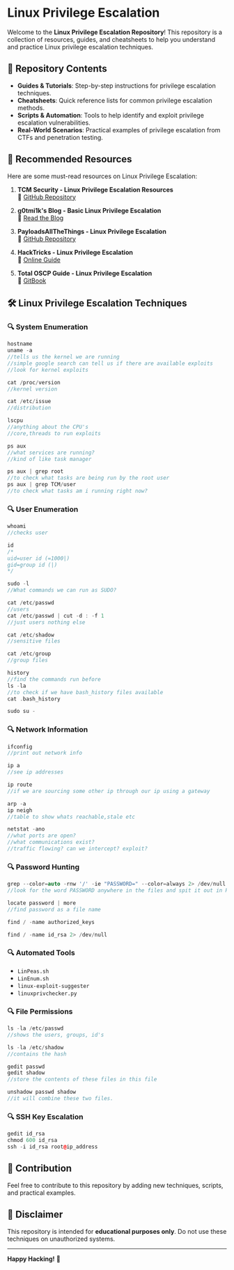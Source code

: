 # Linux Privilege Escalation

Welcome to the **Linux Privilege Escalation Repository**! This repository is a collection of resources, guides, and cheatsheets to help you understand and practice Linux privilege escalation techniques.

## 📂 Repository Contents
- **Guides & Tutorials**: Step-by-step instructions for privilege escalation techniques.
- **Cheatsheets**: Quick reference lists for common privilege escalation methods.
- **Scripts & Automation**: Tools to help identify and exploit privilege escalation vulnerabilities.
- **Real-World Scenarios**: Practical examples of privilege escalation from CTFs and penetration testing.

## 🔗 Recommended Resources

Here are some must-read resources on Linux Privilege Escalation:

1. **TCM Security - Linux Privilege Escalation Resources**  
   📌 [GitHub Repository](https://github.com/TCM-Course-Resources/Linux-Privilege-Escalation-Resources)

2. **g0tmi1k's Blog - Basic Linux Privilege Escalation**  
   📌 [Read the Blog](https://blog.g0tmi1k.com/2011/08/basic-linux-privilege-escalation/)

3. **PayloadsAllTheThings - Linux Privilege Escalation**  
   📌 [GitHub Repository](https://github.com/swisskyrepo/PayloadsAllTheThings/blob/master/Methodology%20and%20Resources/Linux%20-%20Privilege%20Escalation.md)

4. **HackTricks - Linux Privilege Escalation**  
   📌 [Online Guide](https://book.hacktricks.wiki/en/linux-hardening/privilege-escalation/index.html)

5. **Total OSCP Guide - Linux Privilege Escalation**  
   📌 [GitBook](https://sushant747.gitbooks.io/total-oscp-guide/content/privilege_escalation_-_linux.html)

## 🛠️ Linux Privilege Escalation Techniques

### 🔍 System Enumeration
```cpp
hostname
uname -a 
//tells us the kernel we are running 
//simple google search can tell us if there are available exploits
//look for kernel exploits

cat /proc/version
//kernel version

cat /etc/issue
//distribution

lscpu
//anything about the CPU's
//core,threads to run exploits 

ps aux
//what services are running?
//kind of like task manager

ps aux | grep root
//to check what tasks are being run by the root user
ps aux | grep TCM/user
//to check what tasks am i running right now?
```

### 🔍 User Enumeration
```cpp
whoami
//checks user

id
/*
uid=user id (=1000|)
gid=group id (|)
*/

sudo -l 
//What commands we can run as SUDO?

cat /etc/passwd
//users 
cat /etc/passwd | cut -d : -f 1
//just users nothing else

cat /etc/shadow
//sensitive files

cat /etc/group
//group files

history
//find the commands run before
ls -la
//to check if we have bash_history files available 
cat .bash_history

sudo su -
```

### 🔍 Network Information
```cpp
ifconfig
//print out network info

ip a 
//see ip addresses 

ip route
//if we are sourcing some other ip through our ip using a gateway

arp -a 
ip neigh
//table to show whats reachable,stale etc

netstat -ano
//what ports are open?
//what communications exist?
//traffic flowing? can we intercept? exploit?
```

### 🔍 Password Hunting
```cpp
grep --color=auto -rnw '/' -ie "PASSWORD=" --color=always 2> /dev/null
//look for the word PASSWORD anywhere in the files and spit it out in RED

locate password | more
//find password as a file name

find / -name authorized_keys

find / -name id_rsa 2> /dev/null
```

### 🔍 Automated Tools
- `LinPeas.sh`
- `LinEnum.sh`
- `linux-exploit-suggester`
- `linuxprivchecker.py`

### 🔍 File Permissions
```cpp
ls -la /etc/passwd
//shows the users, groups, id's 

ls -la /etc/shadow
//contains the hash 

gedit passwd
gedit shadow
//store the contents of these files in this file 

unshadow passwd shadow
//it will combine these two files.
```

### 🔍 SSH Key Escalation
```cpp
gedit id_rsa
chmod 600 id_rsa
ssh -i id_rsa root@ip_address
```

## 📌 Contribution
Feel free to contribute to this repository by adding new techniques, scripts, and practical examples.

## 📜 Disclaimer
This repository is intended for **educational purposes only**. Do not use these techniques on unauthorized systems.

---
**Happy Hacking!** 🚀

